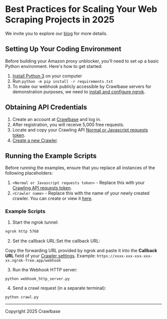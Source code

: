 # Best Practices for Scaling Your Web Scraping Projects in 2025

We invite you to explore our [blog](https://crawlbase.com/blog/best-practices-for-scaling-your-web-scraping-projects/) for more details.

## Setting Up Your Coding Environment

Before building your Amazon proxy unblocker, you'll need to set up a basic Python environment. Here's how to get started:

1. [Install Python 3](https://kinsta.com/knowledgebase/install-python/#how-to-install-python) on your computer
2. Run `python -m pip install -r requirements.txt`
3. To make our webhook publicly accessible by Crawlbase servers for demonstration purposes, we need to [install and configure ngrok](https://ngrok.com/docs/getting-started/).

## Obtaining API Credentials

1. Create an account at [Crawlbase](https://crawlbase.com/signup) and log in.
2. After registration, you will receive 5,000 free requests.
3. Locate and copy your Crawling API [Normal or Javascript requests token](https://crawlbase.com/dashboard/account/docs).
4. [Create a new Crawler](https://crawlbase.com/dashboard/crawler/new).

## Running the Example Scripts

Before running the examples, ensure that you replace all instances of the following placeholders:

1. `<Normal or Javascript requests token>` - Replace this with your [Crawling API requests token](https://crawlbase.com/dashboard/account/docs).
2. `<Crawler name>` - Replace this with the name of your newly created crawler. You can create or view it [here](https://crawlbase.com/dashboard/crawler/crawlers).

### Example Scripts

1. Start the ngrok tunnel:

```bash
ngrok http 5768
```

2. Set the callback URL:Set the callback URL:

Copy the forwarding URL provided by ngrok and paste it into the **Callback URL** field of your [Crawler settings](https://crawlbase.com/dashboard/crawler/crawlers).
Example:
`https://xxxx-xxx-xxx-xxx-xx.ngrok-free.app/webhook`

3. Run the Webhook HTTP server:

```bash
python webhook_http_server.py
```

4. Send a crawl request (in a separate terminal):

```bash
python crawl.py
```
---

Copyright 2025 Crawlbase
